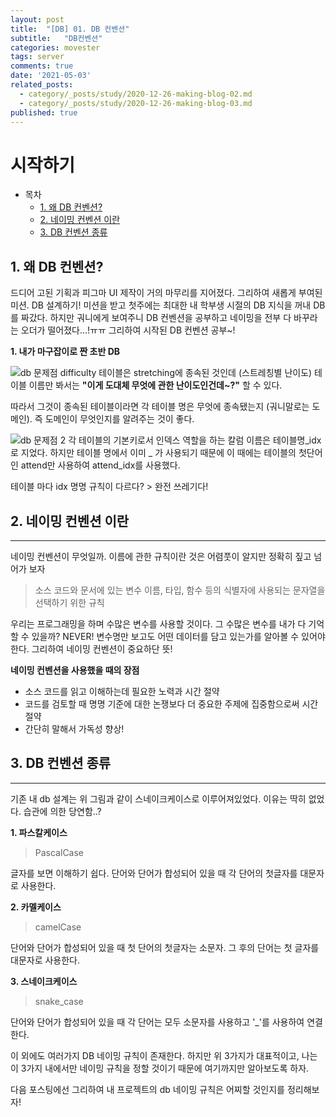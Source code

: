 ```yaml
---
layout: post
title:  "[DB] 01. DB 컨벤션"
subtitle:   "DB컨벤션"
categories: movester
tags: server
comments: true
date: '2021-05-03'
related_posts:
  - category/_posts/study/2020-12-26-making-blog-02.md
  - category/_posts/study/2020-12-26-making-blog-03.md
published: true
---
```


# 시작하기

- 목차
    - [1. 왜 DB 컨벤션?](#.왜-DB컨벤션?)
    - [2. 네이밍 컨벤션 이란](#.네이밍-컨벤션-이3)
    - [3. DB 컨벤션 종류](#2.DB-컨벤션-종류)


## 1. 왜 DB 컨벤션?
드디어 고된 기획과 피그마 UI 제작이 거의 마무리를 지어졌다.
그리하여 새롭게 부여된 미션. DB 설계하기!
미션을 받고 첫주에는 최대한 내 학부생 시절의 DB 지식을 꺼내 DB를 짜갔다.
하지만 궈니에게 보여주니 DB 컨벤션을 공부하고 네이밍을 전부 다 바꾸라는 오더가 떨어졌다...!ㅠㅠ 그리하여 시작된 DB 컨벤션 공부~!

__1. 내가 마구잡이로 짠 초반 DB__

![db 문제점](/assets/db%20문제점.png)
difficulty 테이블은 stretching에 종속된 것인데 (스트레칭별 난이도) 테이블 이름만 봐서는 <B>"이게 도대체 무엇에 관한 난이도인건데~?"</b> 할 수 있다.

따라서 그것이 종속된 테이블이라면 각 테이블 명은 무엇에 종속됐는지 (궈니말로는 도메인). 즉 도메인이 무엇인지를 알려주는 것이 좋다.

![db 문제점 2](/assets/db%20문제점%202.png)
각 테이블의 기본키로서 인덱스 역할을 하는 칼럼 이름은 테이블명_idx로 지었다.
하지만 테이블 명에서 이미 _ 가 사용되기 때문에 이 때에는 테이블의 첫단어인 attend만 사용하여 attend_idx를 사용했다.

테이블 마다 idx 명명 규칙이 다르다? > 완전 쓰레기다!



## 2. 네이밍 컨벤션 이란
---
네이밍 컨벤션이 무엇일까. 이름에 관한 규칙이란 것은 어렴풋이 알지만 정확히 짚고 넘어가 보자
>소스 코드와 문서에 있는 변수 이름, 타입, 함수 등의 식별자에 사용되는 문자열을 선택하기 위한 규칙

우리는 프로그래밍을 하며 수많은 변수를 사용할 것이다.
그 수많은 변수를 내가 다 기억할 수 있을까? NEVER!
변수명만 보고도 어떤 데이터를 담고 있는가를 알아볼 수 있어야 한다.
그리하여 네이밍 컨벤션이 중요하단 뜻!

<b>네이밍 컨벤션을 사용했을 때의 장점</b>

- 소스 코드를 읽고 이해하는데 필요한 노력과 시간 절약
- 코드를 검토할 때 명명 기준에 대한 논쟁보다 더 중요한 주제에 집중함으로써 시간 절약
- 간단히 말해서 가독성 향상!

## 3. DB 컨벤션 종류
---

기존 내 db 설계는 위 그림과 같이 스네이크케이스로 이루어져있었다.
이유는 딱히 없었다. 습관에 의한 당연함..?

__1. 파스칼케이스__

> PascalCase

글자를 보면 이해하기 쉽다.
단어와 단어가 합성되어 있을 때
각 단어의 첫글자를 대문자로 사용한다.

__2. 카멜케이스__

> camelCase

단어와 단어가 합성되어 있을 때
첫 단어의 첫글자는 소문자. 그 후의 단어는 첫 글자를 대문자로 사용한다.

__3. 스네이크케이스__

> snake_case

단어와 단어가 합성되어 있을 때
각 단어는 모두 소문자를 사용하고 '_'를 사용하여 연결한다.


이 외에도 여러가지 DB 네이밍 규칙이 존재한다.
하지만 위 3가지가 대표적이고, 나는 이 3가지 내에서만 네이밍 규칙을 정할 것이기 때문에 여기까지만 알아보도록 하자.

다음 포스팅에선 그리하여 내 프로젝트의 db 네이밍 규칙은 어찌할 것인지를 정리해보자!
